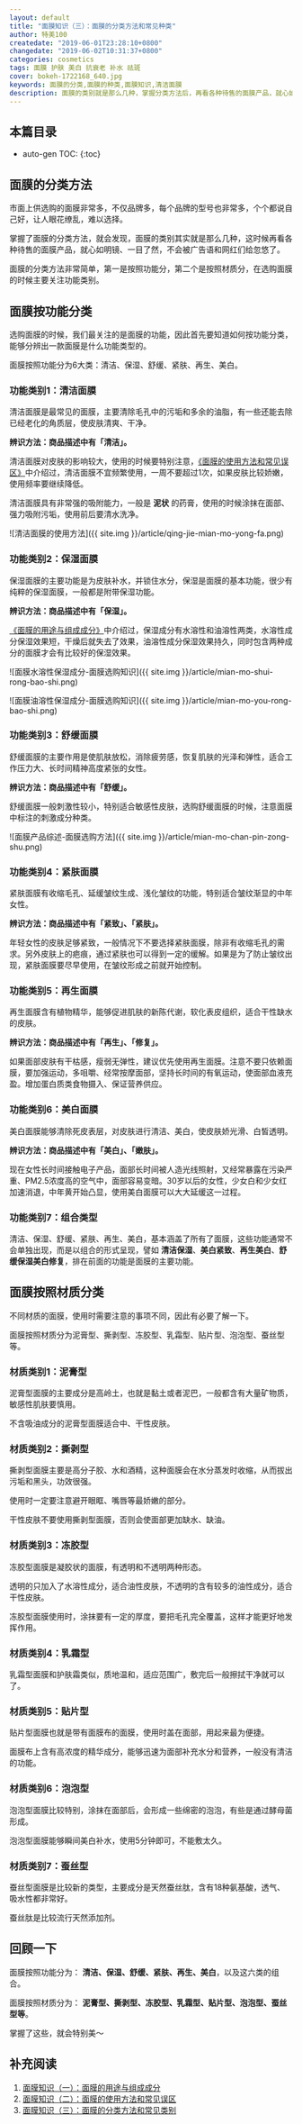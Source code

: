 ```yaml
---
layout: default
title: "面膜知识（三）：面膜的分类方法和常见种类"
author: 特美100
createdate: "2019-06-01T23:28:10+0800"
changedate: "2019-06-02T10:31:37+0800"
categories: cosmetics
tags: 面膜 护肤 美白 抗衰老 补水 祛斑
cover: bokeh-1722168_640.jpg
keywords: 面膜的分类,面膜的种类,面膜知识,清洁面膜 
description: 面膜的类别就是那么几种，掌握分类方法后，再看各种待售的面膜产品，就心如明镜、一目了然，不会被广告语和网红们给忽悠了
---
```


## 本篇目录

* auto-gen TOC:
{:toc}

## 面膜的分类方法

市面上供选购的面膜非常多，不仅品牌多，每个品牌的型号也非常多，个个都说自己好，让人眼花缭乱，难以选择。

掌握了面膜的分类方法，就会发现，面膜的类别其实就是那么几种，这时候再看各种待售的面膜产品，就心如明镜、一目了然，不会被广告语和网红们给忽悠了。

面膜的分类方法非常简单，第一是按照功能分，第二个是按照材质分，在选购面膜的时候主要关注功能类别。

## 面膜按功能分类

选购面膜的时候，我们最关注的是面膜的功能，因此首先要知道如何按功能分类，能够分辨出一款面膜是什么功能类型的。

面膜按照功能分为6大类：清洁、保湿、舒缓、紧肤、再生、美白。

### 功能类别1：清洁面膜

清洁面膜是最常见的面膜，主要清除毛孔中的污垢和多余的油脂，有一些还能去除已经老化的角质层，使皮肤清爽、干净。

**辨识方法：商品描述中有「清洁」。**


清洁面膜对皮肤的影响较大，使用的时候要特别注意，[《面膜的使用方法和常见误区》](https://www.temei100.com/beauty/cosmetics/2019/05/29/mian-mo-zhi-shi-2/)中介绍过，清洁面膜不宜频繁使用，一周不要超过1次，如果皮肤比较娇嫩，使用频率要继续降低。

清洁面膜具有非常强的吸附能力，一般是 **泥状** 的药膏，使用的时候涂抹在面部、强力吸附污垢，使用前后要清水洗净。

![清洁面膜的使用方法]({{ site.img }}/article/qing-jie-mian-mo-yong-fa.png)

### 功能类别2：保湿面膜

保湿面膜的主要功能是为皮肤补水，并锁住水分，保湿是面膜的基本功能，很少有纯粹的保湿面膜，一般都是附带保湿功能。

**辨识方法：商品描述中有「保湿」。**

[《面膜的用途与组成成分》](https://www.temei100.com/beauty/cosmetics/2019/05/25/mian-mo-zhi-shi-1/#%E9%9D%A2%E8%86%9C%E7%9A%84%E7%BB%84%E6%88%90%E4%B8%8E%E6%88%90%E5%88%86%E8%A1%A8)中介绍过，保湿成分有水溶性和油溶性两类，水溶性成分保湿效果短，干燥后就失去了效果，油溶性成分保湿效果持久，同时包含两种成分的面膜才会有比较好的保湿效果。

![面膜水溶性保湿成分-面膜选购知识]({{ site.img }}/article/mian-mo-shui-rong-bao-shi.png)

![面膜油溶性保湿成分-面膜选购知识]({{ site.img }}/article/mian-mo-you-rong-bao-shi.png)

### 功能类别3：舒缓面膜

舒缓面膜的主要作用是使肌肤放松，消除疲劳感，恢复肌肤的光泽和弹性，适合工作压力大、长时间精神高度紧张的女性。

**辨识方法：商品描述中有「舒缓」。**

舒缓面膜一般刺激性较小，特别适合敏感性皮肤，选购舒缓面膜的时候，注意面膜中标注的刺激成分种类。

![面膜产品综述-面膜选购方法]({{ site.img }}/article/mian-mo-chan-pin-zong-shu.png)

### 功能类别4：紧肤面膜

紧肤面膜有收缩毛孔、延缓皱纹生成、浅化皱纹的功能，特别适合皱纹渐显的中年女性。

**辨识方法：商品描述中有「紧致」、「紧肤」。**

年轻女性的皮肤足够紧致，一般情况下不要选择紧肤面膜，除非有收缩毛孔的需求。另外皮肤上的疤痕，通过紧肤也可以得到一定的缓解。如果是为了防止皱纹出现，紧肤面膜要尽早使用，在皱纹形成之前就开始控制。

### 功能类别5：再生面膜

再生面膜含有植物精华，能够促进肌肤的新陈代谢，软化表皮组织，适合干性缺水的皮肤。

**辨识方法：商品描述中有「再生」、「修复」。**

如果面部皮肤有干枯感，瘦弱无弹性，建议优先使用再生面膜。注意不要只依赖面膜，要加强运动，多咀嚼、经常按摩面部，坚持长时间的有氧运动，使面部血液充盈。增加蛋白质类食物摄入、保证营养供应。

### 功能类别6：美白面膜

美白面膜能够清除死皮表层，对皮肤进行清洁、美白，使皮肤娇光滑、白皙透明。

**辨识方法：商品描述中有「美白」、「嫩肤」。**

现在女性长时间接触电子产品，面部长时间被人造光线照射，又经常暴露在污染严重、PM2.5浓度高的空气中，面部容易变暗。30岁以后的女性，少女白和少女红加速消退，中年黄开始凸显，使用美白面膜可以大大延缓这一过程。


### 功能类别7：组合类型

清洁、保湿、舒缓、紧肤、再生、美白，基本涵盖了所有了面膜，这些功能通常不会单独出现，而是以组合的形式呈现，譬如 **清洁保湿**、**美白紧致**、**再生美白**、**舒缓保湿美白修复**，排在前面的功能是面膜的主要功能。

## 面膜按照材质分类

不同材质的面膜，使用时需要注意的事项不同，因此有必要了解一下。

面膜按照材质分为泥膏型、撕剥型、冻胶型、乳霜型、贴片型、泡泡型、蚕丝型等。

### 材质类别1：泥膏型

泥膏型面膜的主要成分是高岭土，也就是黏土或者泥巴，一般都含有大量矿物质，敏感性肌肤要慎用。

不含吸油成分的泥膏型面膜适合中、干性皮肤。

### 材质类别2：撕剥型

撕剥型面膜主要是高分子胶、水和酒精，这种面膜会在水分蒸发时收缩，从而拔出污垢和黑头，功效很强。

使用时一定要注意避开眼眶、嘴唇等最娇嫩的部分。

干性皮肤不要使用撕剥型面膜，否则会使面部更加缺水、缺油。

### 材质类别3：冻胶型

冻胶型面膜是凝胶状的面膜，有透明和不透明两种形态。

透明的只加入了水溶性成分，适合油性皮肤，不透明的含有较多的油性成分，适合干性皮肤。

冻胶型面膜使用时，涂抹要有一定的厚度，要把毛孔完全覆盖，这样才能更好地发挥作用。

### 材质类别4：乳霜型

乳霜型面膜和护肤霜类似，质地温和，适应范围广，敷完后一般擦拭干净就可以了。

### 材质类别5：贴片型

贴片型面膜也就是带有面膜布的面膜，使用时盖在面部，用起来最为便捷。

面膜布上含有高浓度的精华成分，能够迅速为面部补充水分和营养，一般没有清洁的功能。

### 材质类别6：泡泡型

泡泡型面膜比较特别，涂抹在面部后，会形成一些绵密的泡泡，有些是通过酵母菌形成。

泡泡型面膜能够瞬间美白补水，使用5分钟即可，不能敷太久。

### 材质类别7：蚕丝型

蚕丝型面膜是比较新的类型，主要成分是天然蚕丝肽，含有18种氨基酸，透气、吸水性都非常好。

蚕丝肽是比较流行天然添加剂。

## 回顾一下

面膜按照功能分为： **清洁、保湿、舒缓、紧肤、再生、美白**，以及这六类的组合。

面膜按照材质分为： **泥膏型、撕剥型、冻胶型、乳霜型、贴片型、泡泡型、蚕丝型等**。

掌握了这些，就会特别美～

## 补充阅读

1. [面膜知识（一）：面膜的用途与组成成分][1]
2. [面膜知识（二）：面膜的使用方法和常见误区][2]
3. [面膜知识（三）：面膜的分类方法和常见类别][3]

[1]: https://www.temei100.com/beauty/cosmetics/2019/05/25/mian-mo-zhi-shi-1/ "面膜知识（一）：面膜的用途与组成成分"
[2]: https://www.temei100.com/beauty/cosmetics/2019/05/29/mian-mo-zhi-shi-2/ "面膜知识（二）：面膜的使用方法和常见误区"
[3]: https://www.temei100.com//beauty/cosmetics/2019/06/01/mian-mo-zhi-shi-3/ "面膜知识（三）：面膜的分类方法和常见类别"
